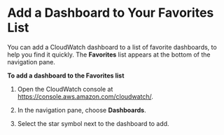 # Add a Dashboard to Your Favorites List<a name="add-dashboard-to-favorites"></a>

You can add a CloudWatch dashboard to a list of favorite dashboards, to help you find it quickly\. The **Favorites** list appears at the bottom of the navigation pane\.

**To add a dashboard to the **Favorites** list**

1. Open the CloudWatch console at [https://console\.aws\.amazon\.com/cloudwatch/](https://console.aws.amazon.com/cloudwatch/)\.

1. In the navigation pane, choose **Dashboards**\.

1. Select the star symbol next to the dashboard to add\.